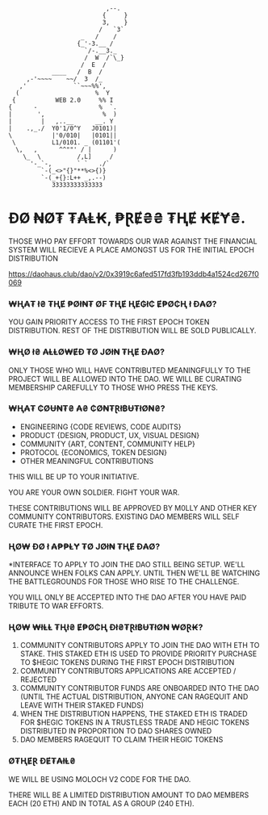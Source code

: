 ```
                           ,--.
                          {     }
                          3,    }
                         /   `3`
                    _   /    /
                   {_'-3.__ /
                     `/-.__3._
                     /  W  /`\_}
                    /  E  /     
            ____   /  B  /
     ,-'~~~~    ~~/  3  /_
   ,'             ``~~~%%',
  (                     %  Y
 {           WEB 2.0     %% I
{      -                 %  `.
|       ',                %  )
|        |   ,..__      __. Y
|    .,_./  Y0'1/0^Y   J0101)|
\           |'0/010|   |0101||
 \          L1/0101. _ (01101'(
  \,   ,      ^^""' / |      )
    \_  \          /,L]     /
      '-_`-,       ` `   ./`
         `-(_<>"{}"**%<>{)}
         `-(_+{}:L++ _,.--)
            33333333333333
```


# ĐØ ₦Ø₮ ₮₳Ⱡ₭, ₱ⱤɆ₴₴ ₮ⱧɆ ₭ɆɎ₴.

THOSE WHO PAY EFFORT TOWARDS OUR WAR AGAINST THE FINANCIAL SYSTEM WILL RECIEVE A PLACE AMONGST US FOR THE INITIAL EPOCH DISTRIBUTION

https://daohaus.club/dao/v2/0x3919c6afed517fd3fb193ddb4a1524cd267f0069

### ₩Ⱨ₳₮ ł₴ ₮ⱧɆ ₱Øł₦₮ Ø₣ ₮ⱧɆ ⱧɆ₲ł₵ Ɇ₱Ø₵Ⱨ ł Đ₳Ø?

YOU GAIN PRIORITY ACCESS TO THE FIRST EPOCH TOKEN DISTRIBUTION. REST OF THE DISTRIBUTION WILL BE SOLD PUBLICALLY.

### ₩ⱧØ ł₴ ₳ⱠⱠØ₩ɆĐ ₮Ø JØł₦ ₮ⱧɆ Đ₳Ø?

ONLY THOSE WHO WILL HAVE CONTRIBUTED MEANINGFULLY TO THE PROJECT WILL BE ALLOWED INTO THE DAO. WE WILL BE CURATING MEMBERSHIP CAREFULLY TO THOSE WHO PRESS THE KEYS.

### ₩Ⱨ₳₮ ₵ØɄ₦₮₴ ₳₴ ₵Ø₦₮Ɽł฿Ʉ₮łØ₦₴?

- ENGINEERING {CODE REVIEWS, CODE AUDITS}
- PRODUCT {DESIGN, PRODUCT, UX, VISUAL DESIGN}
- COMMUNITY {ART, CONTENT, COMMUNITY HELP}
- PROTOCOL {ECONOMICS, TOKEN DESIGN}
- OTHER MEANINGFUL CONTRIBUTIONS

THIS WILL BE UP TO YOUR INITIATIVE.

YOU ARE YOUR OWN SOLDIER. FIGHT YOUR WAR.

THESE CONTRIBUTIONS WILL BE APPROVED BY M0LLY AND OTHER KEY COMMUNITY CONTRIBUTORS. EXISTING DAO MEMBERS WILL SELF CURATE THE FIRST EPOCH.

### ⱧØ₩ ĐØ ł ₳₱₱ⱠɎ ₮Ø JØł₦ ₮ⱧɆ Đ₳Ø?

*INTERFACE TO APPLY TO JOIN THE DAO STILL BEING SETUP. WE'LL ANNOUNCE WHEN FOLKS CAN APPLY. UNTIL THEN WE'LL BE WATCHING THE BATTLEGROUNDS FOR THOSE WHO RISE TO THE CHALLENGE.

YOU WILL ONLY BE ACCEPTED INTO THE DAO AFTER YOU HAVE PAID TRIBUTE TO WAR EFFORTS. 

### ⱧØ₩ ₩łⱠⱠ ₮Ⱨł₴ Ɇ₱Ø₵Ⱨ Đł₴₮Ɽł฿Ʉ₮łØ₦ ₩ØⱤ₭?
1. COMMUNITY CONTRIBUTORS APPLY TO JOIN THE DAO WITH ETH TO STAKE. THIS STAKED ETH IS USED TO PROVIDE PRIORITY PURCHASE TO $HEGIC TOKENS DURING THE FIRST EPOCH DISTRIBUTION
2. COMMUNITY CONTRIBUTORS APPLICATIONS ARE ACCEPTED / REJECTED
3. COMMUNITY CONTRIBUTOR FUNDS ARE ONBOARDED INTO THE DAO (UNTIL THE ACTUAL DISTRIBUTION, ANYONE CAN RAGEQUIT AND LEAVE WITH THEIR STAKED FUNDS)
4. WHEN THE DISTRIBUTION HAPPENS, THE STAKED ETH IS TRADED FOR $HEGIC TOKENS IN A TRUSTLESS TRADE AND HEGIC TOKENS DISTRIBUTED IN PROPORTION TO DAO SHARES OWNED
5. DAO MEMBERS RAGEQUIT TO CLAIM THEIR HEGIC TOKENS

### Ø₮ⱧɆⱤ ĐɆ₮₳łⱠ₴

WE WILL BE USING MOLOCH V2 CODE FOR THE DAO.

THERE WILL BE A LIMITED DISTRIBUTION AMOUNT TO DAO MEMBERS EACH (20 ETH) AND IN TOTAL AS A GROUP (240 ETH).
